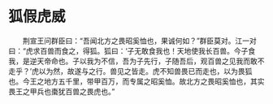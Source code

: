 # 狐假虎威
　　荆宣王问群臣曰：“吾闻北方之畏昭奚恤也，果诚何如？”群臣莫对。江一对曰：“虎求百兽而食之，得狐。狐曰：‘子无敢食我也！天地使我长百兽。今子食我，是逆天帝命也。子以我为不信，吾为子先行，子随吾后，观百兽之见我而敢不走乎？’虎以为然，故遂与之行。兽见之皆走。虎不知兽畏已而走也，以为畏狐也。今王之地方五千里，带甲百万，而专属之昭奚恤。故北方之畏昭奚恤也，其实畏王之甲兵也棗犹百兽之畏虎也。”
 